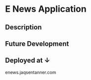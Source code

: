  # E News Application

 ## Description

 ## Future Development

 ## Deployed at ↓

 enews.jaqsentanner.com

 
